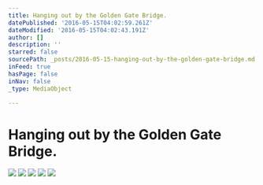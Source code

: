 ```yaml
---
title: Hanging out by the Golden Gate Bridge.
datePublished: '2016-05-15T04:02:59.261Z'
dateModified: '2016-05-15T04:02:43.191Z'
author: []
description: ''
starred: false
sourcePath: _posts/2016-05-15-hanging-out-by-the-golden-gate-bridge.md
inFeed: true
hasPage: false
inNav: false
_type: MediaObject

---
```

# Hanging out by the Golden Gate Bridge.
![](https://the-grid-user-content.s3-us-west-2.amazonaws.com/33f46482-7db7-4bf4-8b0e-24558071a074.jpg)
![](https://the-grid-user-content.s3-us-west-2.amazonaws.com/df9c8e34-86dd-4f28-bd1c-7165ef31e65d.jpg)
![](https://the-grid-user-content.s3-us-west-2.amazonaws.com/d7adc980-da2b-44bc-bcde-acc653370e2c.jpg)
![](https://the-grid-user-content.s3-us-west-2.amazonaws.com/5801f5fe-4f03-438f-b986-b5a9ae952cde.jpg)
![](https://the-grid-user-content.s3-us-west-2.amazonaws.com/4202cc34-5acf-48f8-834f-cf0465825771.jpg)
